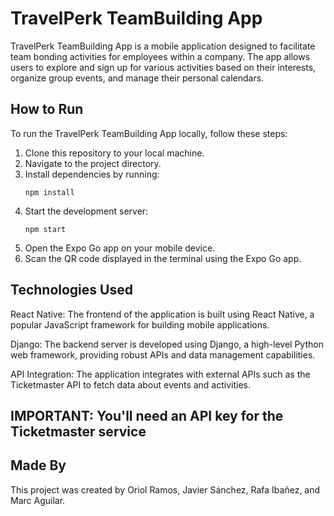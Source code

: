 # TravelPerk TeamBuilding App

TravelPerk TeamBuilding App is a mobile application designed to facilitate team bonding activities for employees within a company. The app allows users to explore and sign up for various activities based on their interests, organize group events, and manage their personal calendars.

## How to Run

To run the TravelPerk TeamBuilding App locally, follow these steps:

1. Clone this repository to your local machine.
2. Navigate to the project directory.
3. Install dependencies by running:
   ```
   npm install
   ```
4. Start the development server:
   ```
   npm start
   ```
5. Open the Expo Go app on your mobile device.
6. Scan the QR code displayed in the terminal using the Expo Go app.

## Technologies Used

React Native: The frontend of the application is built using React Native, a popular JavaScript framework for building mobile applications.

Django: The backend server is developed using Django, a high-level Python web framework, providing robust APIs and data management capabilities.

API Integration: The application integrates with external APIs such as the Ticketmaster API to fetch data about events and activities.

## IMPORTANT: You'll need an API key for the Ticketmaster service


## Made By

This project was created by Oriol Ramos, Javier Sánchez, Rafa Ibañez, and Marc Aguilar.
